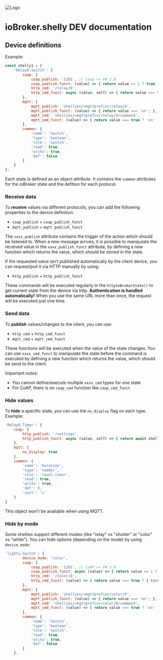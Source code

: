 ![Logo](../../../admin/shelly.png)

# ioBroker.shelly DEV documentation

## Device definitions

Example:

```javascript
const shelly1 = {
    'Relay0.Switch': {
        coap: {
            coap_publish: '1101', // Coap >= FW 1.8
            coap_publish_funct: (value) => { return value == 1 ? true : false; },
            http_cmd: '/relay/0',
            http_cmd_funct: async (value, self) => { return value === true ? { turn: 'on', timer: await shellyHelper.getSetDuration(self, 'Relay0.Timer') } : { turn: 'off', timer: await shellyHelper.getSetDuration(self, 'Relay0.Timer') }; }
        },
        mqtt: {
            mqtt_publish: 'shellies/<mqttprefix>/relay/0',
            mqtt_publish_funct: (value) => { return value === 'on'; },
            mqtt_cmd: 'shellies/<mqttprefix>/relay/0/command',
            mqtt_cmd_funct: (value) => { return value === true ? 'on' : 'off'; },
        },
        common: {
            'name': 'Switch',
            'type': 'boolean',
            'role': 'switch',
            'read': true,
            'write': true,
            'def': false
        }
    }
};
```

Each state is defined as an object attribute. It contains the ``common`` attributes for the ioBroker state and the defition for each protocol.

### Receive data

To **receive** values via different protocols, you can add the following properties to the device definition:

- ``coap_publish`` + ``coap_publish_funct``
- ``mqtt_publish`` + ``mqtt_publish_funct``

The ``xxxx_publish`` attribute contains the trigger of the action which should be listened to. When a new message arrives, it is possible to manipulate the received value in the ``xxxx_publish_funct`` attribute, by defining a new function which returns the value, which should be stored in the state.

If the requested value isn't published automatically by the client device, you can request/poll it via HTTP manually by using:

- ``http_publish`` + ``http_publish_funct``

These commands will be executed regularly in the ``httpIoBrokerState()`` to get current state from the device via http. **Authentication is handled automatically!** When you use the same URL more than once, the request will be executed just one time.

### Send data

To **publish** values/changes to the client, you can use:

- ``http_cmd`` + ``http_cmd_funct``
- ``mqtt_cmd`` + ``mqtt_cmd_funct``

These functions will be executed when the value of the state changes. You can use ``xxxx_cmd_funct`` to manipulate the state before the command is executed by defining a new function which returns the value, which should be send to the client.

Important notes:

- You cannot define/execute multiple ``xxxx_cmd`` types for one state
- For CoAP, there is no ``coap_cmd`` function like ``coap_cmd_funct``

### Hide values

To **hide** a specific state, you can use the ``no_display`` flag on each type. Example:

```javascript
'Relay0.Timer': {
    coap: {
        http_publish: '/settings',
        http_publish_funct: async (value, self) => { return await shellyHelper.getSetDuration(self, 'Relay0.Timer'); }
    },
    mqtt: {
        no_display: true
    },
    common: {
        'name': 'Duration',
        'type': 'number',
        'role': 'level.timer',
        'read': true,
        'write': true,
        'def': 0,
        'unit': 's'
    }
}
```

This object won't be available when using MQTT.

### Hide by mode

Some shellies support different modes (like "relay" vs "shutter" or "color" vs "white"). You can hide options (depending on the mode) by using ``device_mode``:

```javascript
'lights.Switch': {
        device_mode: 'color',
        coap: {
            coap_publish: '1101', // CoAP >= FW 1.8
            coap_publish_funct: async (value) => { return value == 1 ? true : false; },
            http_cmd: '/color/0',
            http_cmd_funct: (value) => { return value === true ? { turn: 'on' } : { turn: 'off' }; },
        },
        mqtt: {
            mqtt_publish: 'shellies/<mqttprefix>/color/0',
            mqtt_publish_funct: (value) => { return value === 'on'; },
            mqtt_cmd: 'shellies/<mqttprefix>/color/0/command',
            mqtt_cmd_funct: (value) => { return value === true ? 'on' : 'off'; },
        },
        common: {
            'name': 'Switch',
            'type': 'boolean',
            'role': 'switch',
            'read': true,
            'write': true,
            'def': false
        }
    },
```
